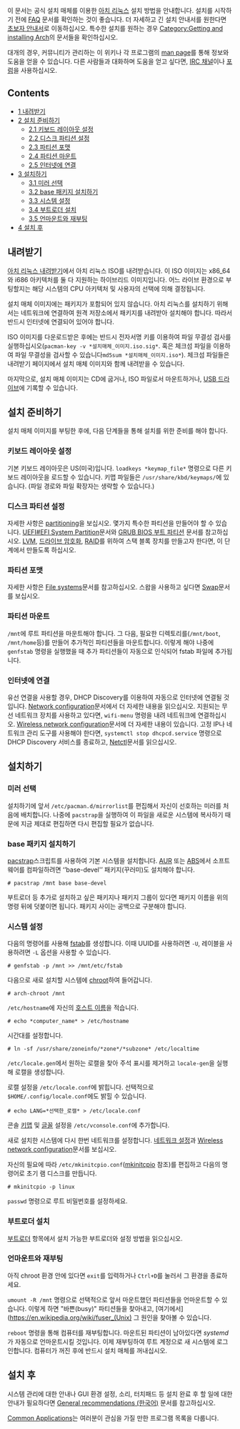 이 문서는 공식 설치 매체를 이용한 [아치 리눅스](/index.php/Arch_Linux_(%ED%95%9C%EA%B5%AD%EC%96%B4) "Arch Linux (한국어)") 설치 방법을 안내합니다. 설치를 시작하기 전에 [FAQ](/index.php/FAQ "FAQ") 문서를 확인하는 것이 좋습니다. 더 자세하고 긴 설치 안내서를 원한다면 [초보자 안내서](/index.php/Beginners%27_guide_(%ED%95%9C%EA%B5%AD%EC%96%B4) "Beginners' guide (한국어)")로 이동하십시오. 특수한 설치를 원하는 경우 [Category:Getting and installing Arch](/index.php/Category:Getting_and_installing_Arch "Category:Getting and installing Arch")의 문서들을 확인하십시오.

대개의 경우, 커뮤니티가 관리하는 이 위키나 각 프로그램의 [man page](/index.php/Man_page "Man page")를 통해 정보와 도움을 얻을 수 있습니다. 다른 사람들과 대화하며 도움을 얻고 싶다면, [IRC 채널](/index.php/IRC_channel "IRC channel")이나 [포럼](https://bbs.archlinux.org/)을 사용하십시오.

## Contents

*   [1 내려받기](#.EB.82.B4.EB.A0.A4.EB.B0.9B.EA.B8.B0)
*   [2 설치 준비하기](#.EC.84.A4.EC.B9.98_.EC.A4.80.EB.B9.84.ED.95.98.EA.B8.B0)
    *   [2.1 키보드 레이아웃 설정](#.ED.82.A4.EB.B3.B4.EB.93.9C_.EB.A0.88.EC.9D.B4.EC.95.84.EC.9B.83_.EC.84.A4.EC.A0.95)
    *   [2.2 디스크 파티션 설정](#.EB.94.94.EC.8A.A4.ED.81.AC_.ED.8C.8C.ED.8B.B0.EC.85.98_.EC.84.A4.EC.A0.95)
    *   [2.3 파티션 포맷](#.ED.8C.8C.ED.8B.B0.EC.85.98_.ED.8F.AC.EB.A7.B7)
    *   [2.4 파티션 마운트](#.ED.8C.8C.ED.8B.B0.EC.85.98_.EB.A7.88.EC.9A.B4.ED.8A.B8)
    *   [2.5 인터넷에 연결](#.EC.9D.B8.ED.84.B0.EB.84.B7.EC.97.90_.EC.97.B0.EA.B2.B0)
*   [3 설치하기](#.EC.84.A4.EC.B9.98.ED.95.98.EA.B8.B0)
    *   [3.1 미러 선택](#.EB.AF.B8.EB.9F.AC_.EC.84.A0.ED.83.9D)
    *   [3.2 base 패키지 설치하기](#base_.ED.8C.A8.ED.82.A4.EC.A7.80_.EC.84.A4.EC.B9.98.ED.95.98.EA.B8.B0)
    *   [3.3 시스템 설정](#.EC.8B.9C.EC.8A.A4.ED.85.9C_.EC.84.A4.EC.A0.95)
    *   [3.4 부트로더 설치](#.EB.B6.80.ED.8A.B8.EB.A1.9C.EB.8D.94_.EC.84.A4.EC.B9.98)
    *   [3.5 언마운트와 재부팅](#.EC.96.B8.EB.A7.88.EC.9A.B4.ED.8A.B8.EC.99.80_.EC.9E.AC.EB.B6.80.ED.8C.85)
*   [4 설치 후](#.EC.84.A4.EC.B9.98_.ED.9B.84)

## 내려받기

[아치 리눅스 내려받기](https://www.archlinux.org/download/)에서 아치 리눅스 ISO를 내려받습니다. 이 ISO 이미지는 x86_64와 i686 아키텍처를 둘 다 지원하는 하이브리드 이미지입니다. 어느 라이브 환경으로 부팅할지는 해당 시스템의 CPU 아키텍처 및 사용자의 선택에 의해 결정됩니다.

설치 매체 이미지에는 패키지가 포함되어 있지 않습니다. 아치 리눅스를 설치하기 위해서는 네트워크에 연결하여 원격 저장소에서 패키지를 내려받아 설치해야 합니다. 따라서 반드시 인터넷에 연결되어 있어야 합니다.

ISO 이미지를 다운로드받은 후에는 반드시 전자서명 키를 이용하여 파일 무결성 검사를 실행하십시오(`pacman-key -v *설치매체_이미지.iso.sig*`. 혹은 체크섬 파일을 이용하여 파일 무결성을 검사할 수 있습니다`md5sum *설치매체_이미지.iso*`). 체크섬 파일들은 내려받기 페이지에서 설치 매체 이미지와 함께 내려받을 수 있습니다.

마지막으로, 설치 매체 이미지는 CD에 굽거나, ISO 파일로서 마운트하거나, [USB 드라이브](/index.php/USB_Installation_Media "USB Installation Media")에 기록할 수 있습니다.

## 설치 준비하기

설치 매체 이미지를 부팅한 후에, 다음 단계들을 통해 설치를 위한 준비를 해야 합니다.

### 키보드 레이아웃 설정

기본 키보드 레이아웃은 US(미국)입니다. `loadkeys *keymap_file*` 명령으로 다른 키보드 레이아웃을 로드할 수 있습니다. 키맵 파일들은 `/usr/share/kbd/keymaps/`에 있습니다. (파일 경로와 파일 확장자는 생략할 수 있습니다.)

### 디스크 파티션 설정

자세한 사항은 [partitioning](/index.php/Partitioning "Partitioning")을 보십시오. 몇가지 특수한 파티션을 만들어야 할 수 있습니다. [UEFI#EFI System Partition](/index.php/UEFI#EFI_System_Partition "UEFI")문서와 [GRUB BIOS 부트 파티션](/index.php/GRUB#GUID_Partition_Table_.28GPT.29_specific_instructions "GRUB") 문서를 참고하십시오. [LVM](/index.php/LVM "LVM"), [드라이브 암호화](/index.php/Disk_encryption "Disk encryption"), [RAID](/index.php/RAID "RAID")를 위하여 스택 블록 장치를 만들고자 한다면, 이 단계에서 만들도록 하십시오.

### 파티션 포맷

자세한 사항은 [File systems](/index.php/File_systems#Create_a_file_system "File systems")문서를 참고하십시오. 스왑을 사용하고 싶다면 [Swap](/index.php/Swap "Swap")문서를 보십시오.

### 파티션 마운트

`/mnt`에 루트 파티션을 마운트해야 합니다. 그 다음, 필요한 디렉토리를(`/mnt/boot`, `/mnt/home`등)를 만들어 추가적인 파티션들을 마운트합니다. 이렇게 해야 나중에 `genfstab` 명령을 실행했을 때 추가 파티션들이 자동으로 인식되어 fstab 파일에 추가됩니다.

### 인터넷에 연결

유선 연결을 사용할 경우, DHCP Discovery를 이용하여 자동으로 인터넷에 연결될 것입니다. [Network configuration](/index.php/Network_configuration "Network configuration")문서에서 더 자세한 내용을 읽으십시오. 지원되는 무선 네트워크 장치를 사용하고 있다면, `wifi-menu` 명령을 내려 네트워크에 연결하십시오. [Wireless network configuration](/index.php/Wireless_network_configuration "Wireless network configuration")문서에 더 자세한 내용이 있습니다. 고정 IP나 네트워크 관리 도구를 사용해야 한다면, `systemctl stop dhcpcd.service` 명령으로 DHCP Discovery 서비스를 종료하고, [Netctl](/index.php/Netctl "Netctl")문서를 읽으십시오.

## 설치하기

### 미러 선택

설치하기에 앞서 `/etc/pacman.d/mirrorlist`를 편집해서 자신이 선호하는 미러를 처음에 배치합니다. 나중에 `pacstrap`을 실행하여 이 파일을 새로운 시스템에 복사하기 때문에 지금 제대로 편집하면 다시 편집할 필요가 없습니다.

### base 패키지 설치하기

[pacstrap](https://github.com/falconindy/arch-install-scripts/blob/master/pacstrap.in)스크립트를 사용하여 기본 시스템을 설치합니다. [AUR](/index.php/AUR "AUR") 또는 [ABS](/index.php/ABS "ABS")에서 소프트웨어를 컴파일하려면 ‘’base-devel'’ 패키지(꾸러미)도 설치해야 합니다.

```
# pacstrap /mnt base base-devel

```

부트로더 등 추가로 설치하고 싶은 패키지나 패키지 그룹이 있다면 패키지 이름을 위의 명령 뒤에 덧붙이면 됩니다. 패키지 사이는 공백으로 구분해야 합니다.

### 시스템 설정

다음의 명령어를 사용해 [fstab](/index.php/Fstab "Fstab")를 생성합니다. 이때 UUID를 사용하려면 `-U`, 레이블을 사용하려면 `-L` 옵션을 사용할 수 있습니다.

```
# genfstab -p /mnt >> /mnt/etc/fstab

```

다음으로 새로 설치할 시스템에 [chroot](/index.php/Chroot "Chroot")하여 들어갑니다.

```
# arch-chroot /mnt

```

`/etc/hostname`에 자신의 [호스트 이름](/index.php/Hostname "Hostname")을 적습니다.

```
# echo *computer_name* > /etc/hostname

```

시간대를 설정합니다.

```
# ln -sf /usr/share/zoneinfo/*zone*/*subzone* /etc/localtime

```

`/etc/locale.gen`에서 원하는 로캘을 찾아 주석 표시를 제거하고 `locale-gen`을 실행해 로캘을 생성합니다.

로캘 설정을 `/etc/locale.conf`에 밝힙니다. 선택적으로 `$HOME/.config/locale.conf`에도 밝힐 수 있습니다.

```
# echo LANG=*선택한_로캘* > /etc/locale.conf

```

콘솔 [키맵](/index.php/Keymap "Keymap") 및 [글꼴](/index.php/Fonts#Console_fonts "Fonts") 설정을 `/etc/vconsole.conf`에 추가합니다.

새로 설치한 시스템에 다시 한번 네트워크를 설정합니다. [네트워크 설정](/index.php/Network_configuration "Network configuration")과 [Wireless network configuration](/index.php/Wireless_network_configuration "Wireless network configuration")문서를 보십시오.

자신의 필요에 따라 `/etc/mkinitcpio.conf`([mkinitcpio](/index.php/Mkinitcpio "Mkinitcpio") 참조)를 편집하고 다음의 명령어로 초기 램 디스크를 만듭니다.

```
# mkinitcpio -p linux

```

`passwd` 명령으로 루트 비밀번호를 설정하세요.

### 부트로더 설치

[부트로더](/index.php/Boot_loaders "Boot loaders") 항목에서 설치 가능한 부트로더와 설정 방법을 읽으십시오.

### 언마운트와 재부팅

아직 chroot 환경 안에 있다면 `exit`를 입력하거나 `Ctrl+D`를 눌러서 그 환경을 종료하세요.

`umount -R /mnt` 명령으로 선택적으로 앞서 마운트했던 파티션들을 언마운트할 수 있습니다. 이렇게 하면 "바쁜(busy)" 파티션들을 찾아내고, [여기에서](https://en.wikipedia.org/wiki/fuser_(Unix) 그 원인을 찾아볼 수 있습니다.

`reboot` 명령을 통해 컴퓨터를 재부팅합니다. 마운트된 파티션이 남아있다면 *systemd*가 자동으로 언마운트시킬 것입니다. 이제 재부팅하여 루트 계정으로 새 시스템에 로그인합니다. 컴퓨터가 꺼진 후에 반드시 설치 매체를 꺼내십시오.

## 설치 후

시스템 관리에 대한 안내나 GUI 환경 설정, 소리, 터치패드 등 설치 완료 후 할 일에 대한 안내가 필요하다면 [General recommendations (한국어)](/index.php/General_recommendations_(%ED%95%9C%EA%B5%AD%EC%96%B4) "General recommendations (한국어)") 문서를 참고하십시오.

[Common Applications](/index.php/Common_Applications "Common Applications")는 여러분이 관심을 가질 만한 프로그램 목록을 다룹니다.
